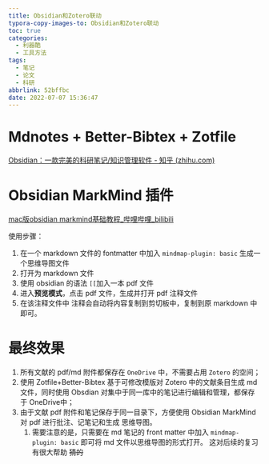 ```yaml
---
title: Obsidian和Zotero联动
typora-copy-images-to: Obsidian和Zotero联动
toc: true
categories:
  - 利器酷
  - 工具方法
tags:
  - 笔记
  - 论文
  - 科研
abbrlink: 52bffbc
date: 2022-07-07 15:36:47
---
```



# Mdnotes + Better-Bibtex + Zotfile
 [Obsidian：一款完美的科研笔记/知识管理软件 - 知乎 (zhihu.com)](https://zhuanlan.zhihu.com/p/349638221)



# Obsidian MarkMind 插件
[mac版obsidian markmind基础教程_哔哩哔哩_bilibili](https://www.bilibili.com/video/av381778544?vd_source=de5d636c079ac45214bd34891ede8c4b)

使用步骤：
1. 在一个 markdown 文件的 fontmatter 中加入 `mindmap-plugin: basic` 生成一个思维导图文件
2. 打开为 markdown 文件
3. 使用 obsidian 的语法 `[[`加入一本 pdf 文件
4. 进入**预览模式**，点击 pdf 文件，生成并打开 pdf 注释文件
5. 在该注释文件中 注释会自动将内容复制到剪切板中，复制到原 markdown 中即可。

# 最终效果
1. 所有文献的 pdf/md 附件都保存在 `OneDrive` 中，不需要占用 `Zotero` 的空间；
2. 使用 Zotfile+Better-Bibtex 基于可修改模版对 Zotero 中的文献条目生成 md 文件，同时使用 Obsdian 对集中于同一库中的笔记进行编辑和管理，都保存于 OneDrive中；
3. 由于文献 pdf 附件和笔记保存于同一目录下，方便使用 Obsidian MarkMind 对 pdf 进行批注、记笔记和生成 思维导图。
	1. 需要注意的是，只需要在 md 笔记的 front matter 中加入 `mindmap-plugin: basic` 即可将 md 文件以思维导图的形式打开。  这对后续的复习有很大帮助 ~~猜的~~
